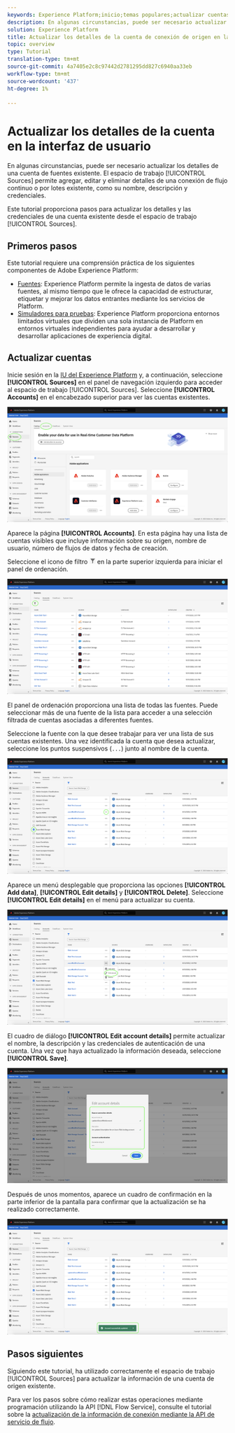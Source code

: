 ```yaml
---
keywords: Experience Platform;inicio;temas populares;actualizar cuentas
description: En algunas circunstancias, puede ser necesario actualizar los detalles de una cuenta de fuentes existente. El espacio de trabajo Orígenes permite agregar, editar y eliminar detalles de un lote o conexión de flujo continuo existente, como su nombre, descripción y credenciales.
solution: Experience Platform
title: Actualizar los detalles de la cuenta de conexión de origen en la interfaz de usuario
topic: overview
type: Tutorial
translation-type: tm+mt
source-git-commit: 4a7405e2c8c97442d2781295dd827c6940aa33eb
workflow-type: tm+mt
source-wordcount: '437'
ht-degree: 1%

---
```



# Actualizar los detalles de la cuenta en la interfaz de usuario

En algunas circunstancias, puede ser necesario actualizar los detalles de una cuenta de fuentes existente. El espacio de trabajo [!UICONTROL Sources] permite agregar, editar y eliminar detalles de una conexión de flujo continuo o por lotes existente, como su nombre, descripción y credenciales.

Este tutorial proporciona pasos para actualizar los detalles y las credenciales de una cuenta existente desde el espacio de trabajo [!UICONTROL Sources].

## Primeros pasos

Este tutorial requiere una comprensión práctica de los siguientes componentes de Adobe Experience Platform:

- [Fuentes](../../home.md): Experience Platform permite la ingesta de datos de varias fuentes, al mismo tiempo que le ofrece la capacidad de estructurar, etiquetar y mejorar los datos entrantes mediante los servicios de Platform.
- [Simuladores para pruebas](../../../sandboxes/home.md): Experience Platform proporciona entornos limitados virtuales que dividen una sola instancia de Platform en entornos virtuales independientes para ayudar a desarrollar y desarrollar aplicaciones de experiencia digital.

## Actualizar cuentas

Inicie sesión en la [IU del Experience Platform](https://platform.adobe.com) y, a continuación, seleccione **[!UICONTROL Sources]** en el panel de navegación izquierdo para acceder al espacio de trabajo [!UICONTROL Sources]. Seleccione **[!UICONTROL Accounts]** en el encabezado superior para ver las cuentas existentes.

![catálogo](../../images/tutorials/update/catalog.png)

Aparece la página **[!UICONTROL Accounts]**. En esta página hay una lista de cuentas visibles que incluye información sobre su origen, nombre de usuario, número de flujos de datos y fecha de creación.

Seleccione el icono de filtro ![filter](../../images/tutorials/update/filter.png) en la parte superior izquierda para iniciar el panel de ordenación.

![lista de cuentas](../../images/tutorials/update/accounts-list.png)

El panel de ordenación proporciona una lista de todas las fuentes. Puede seleccionar más de una fuente de la lista para acceder a una selección filtrada de cuentas asociadas a diferentes fuentes.

Seleccione la fuente con la que desee trabajar para ver una lista de sus cuentas existentes. Una vez identificada la cuenta que desea actualizar, seleccione los puntos suspensivos (`...`) junto al nombre de la cuenta.

![accounts-sort](../../images/tutorials/update/accounts-sort.png)

Aparece un menú desplegable que proporciona las opciones **[!UICONTROL Add data]**, **[!UICONTROL Edit details]** y **[!UICONTROL Delete]**. Seleccione **[!UICONTROL Edit details]** en el menú para actualizar su cuenta.

![actualizar](../../images/tutorials/update/update.png)

El cuadro de diálogo **[!UICONTROL Edit account details]** permite actualizar el nombre, la descripción y las credenciales de autenticación de una cuenta. Una vez que haya actualizado la información deseada, seleccione **[!UICONTROL Save]**.

![edit-account-details](../../images/tutorials/update/edit-account-details.png)

Después de unos momentos, aparece un cuadro de confirmación en la parte inferior de la pantalla para confirmar que la actualización se ha realizado correctamente.

![update-confirm](../../images/tutorials/update/update-confirmed.png)

## Pasos siguientes

Siguiendo este tutorial, ha utilizado correctamente el espacio de trabajo [!UICONTROL Sources] para actualizar la información de una cuenta de origen existente.

Para ver los pasos sobre cómo realizar estas operaciones mediante programación utilizando la API [!DNL Flow Service], consulte el tutorial sobre la [actualización de la información de conexión mediante la API de servicio de flujo](../../tutorials/api/update.md).